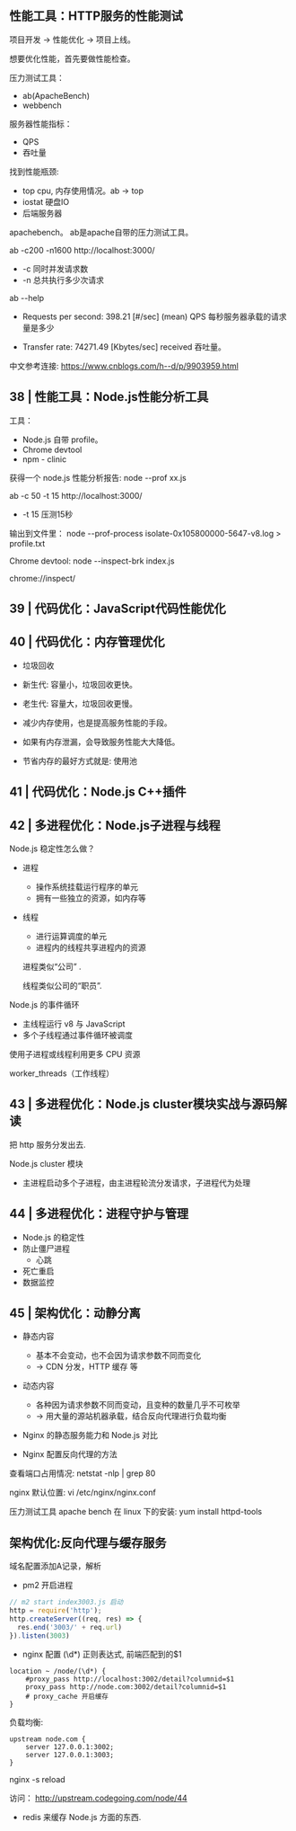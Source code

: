 ## 性能工具：HTTP服务的性能测试

项目开发 -> 性能优化 -> 项目上线。

想要优化性能，首先要做性能检查。

压力测试工具：
- ab(ApacheBench)
- webbench

服务器性能指标：
- QPS
- 吞吐量

找到性能瓶颈:
- top cpu, 内存使用情况。ab -> top
- iostat 硬盘IO
- 后端服务器

apachebench。 ab是apache自带的压力测试工具。

ab -c200 -n1600 http://localhost:3000/
 
- -c 同时并发请求数
- -n 总共执行多少次请求

ab --help 
- Requests per second:    398.21 [#/sec] (mean)
 QPS 每秒服务器承载的请求量是多少

- Transfer rate:          74271.49 [Kbytes/sec] received 吞吐量。

中文参考连接:
https://www.cnblogs.com/h--d/p/9903959.html


## 38 | 性能工具：Node.js性能分析工具

工具：
- Node.js 自带 profile。
- Chrome devtool
- npm - clinic

获得一个 node.js 性能分析报告:
node --prof xx.js

ab -c 50 -t 15 http://localhost:3000/

- -t 15 压测15秒

输出到文件里：
node --prof-process isolate-0x105800000-5647-v8.log > profile.txt

Chrome devtool:
node --inspect-brk index.js

chrome://inspect/

## 39 | 代码优化：JavaScript代码性能优化

## 40 | 代码优化：内存管理优化
- 垃圾回收

- 新生代: 容量小，垃圾回收更快。
- 老生代: 容量大，垃圾回收更慢。
- 减少内存使用，也是提高服务性能的手段。
- 如果有内存泄漏，会导致服务性能大大降低。

- 节省内存的最好方式就是: 使用池

## 41 | 代码优化：Node.js C++插件


## 42 | 多进程优化：Node.js子进程与线程

Node.js 稳定性怎么做？

- 进程
  - 操作系统挂载运行程序的单元
  - 拥有一些独立的资源，如内存等
  
- 线程
  - 进行运算调度的单元
  - 进程内的线程共享进程内的资源
  
  进程类似“公司” .
  
  线程类似公司的“职员”.
  
Node.js 的事件循环
- 主线程运行 v8 与 JavaScript
- 多个子线程通过事件循环被调度

使用子进程或线程利用更多 CPU 资源


worker_threads（工作线程）

## 43 | 多进程优化：Node.js cluster模块实战与源码解读

把 http 服务分发出去.

Node.js cluster 模块
- 主进程启动多个子进程，由主进程轮流分发请求，子进程代为处理


## 44 | 多进程优化：进程守护与管理
- Node.js 的稳定性
- 防止僵尸进程
  - 心跳
- 死亡重启
- 数据监控  


## 45 | 架构优化：动静分离
- 静态内容
  - 基本不会变动，也不会因为请求参数不同而变化
  - -> CDN 分发，HTTP 缓存 等
  
- 动态内容
  - 各种因为请求参数不同而变动，且变种的数量几乎不可枚举
  - -> 用大量的源站机器承载，结合反向代理进行负载均衡
  
- Nginx 的静态服务能力和 Node.js 对比

- Nginx 配置反向代理的方法

查看端口占用情况:
netstat -nlp | grep 80

nginx 默认位置:
vi /etc/nginx/nginx.conf

压力测试工具 apache bench 在 linux 下的安装:
yum install httpd-tools


## 架构优化:反向代理与缓存服务

域名配置添加A记录，解析

- pm2 开启进程
```js
// m2 start index3003.js 启动
http = require('http');
http.createServer((req, res) => {
  res.end('3003/' + req.url)
}).listen(3003)
```

- nginx 配置
(\d*) 正则表达式, 前端匹配到的$1
```
location ~ /node/(\d*) {
    #proxy_pass http://localhost:3002/detail?columnid=$1
    proxy_pass http://node.com:3002/detail?columnid=$1
    # proxy_cache 开启缓存
}
```

负载均衡:
```
upstream node.com {
    server 127.0.0.1:3002;
    server 127.0.0.1:3003;
}

```

nginx -s reload

访问： http://upstream.codegoing.com/node/44

- redis 来缓存 Node.js 方面的东西.
